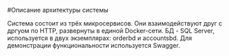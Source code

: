 #Описание архитектуры системы

Система состоит из трёх микросервисов. Они взаимодействуют друг с дргуом по HTTP, развернуты в единой Docker-сети. БД - SQL Server, используется в двух экземплярах: orderbd и accountsbd. Для демонстрации функциональности используется Swagger.

